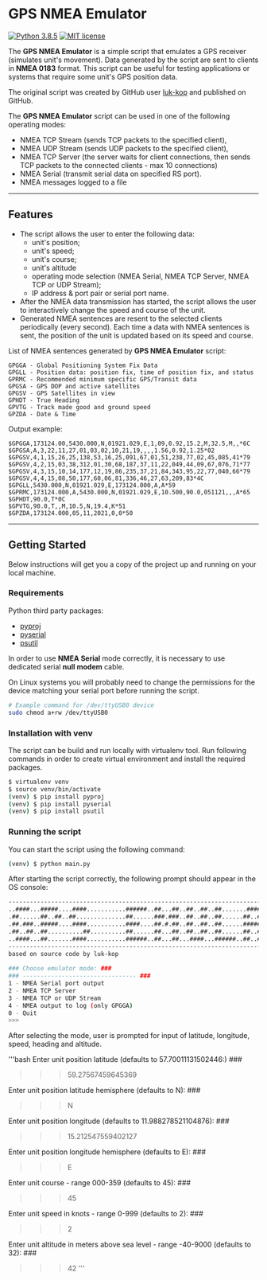 # GPS NMEA Emulator

[![Python 3.8.5](https://img.shields.io/badge/python-3.8.5-blue.svg)](https://www.python.org/downloads/release/python-385/)
[![MIT license](https://img.shields.io/badge/License-MIT-blue.svg)](https://lbesson.mit-license.org/)

The **GPS NMEA Emulator** is a simple script that emulates a GPS receiver (simulates unit's movement). Data generated by the script are sent to clients in **NMEA 0183** format. 
This script can be useful for testing applications or systems that require some unit's GPS position data.

The original script was created by GitHub user [luk-kop](https://github.com/luk-kop/nmea-gps-emulator/) and published on GitHub.

The **GPS NMEA Emulator** script can be used in one of the following operating modes:
- NMEA TCP Stream (sends TCP packets to the specified client),
- NMEA UDP Stream (sends UDP packets to the specified client),
- NMEA TCP Server (the server waits for client connections, then sends TCP packets to the connected clients - max 10 connections)
- NMEA Serial (transmit serial data on specified RS port).
- NMEA messages logged to a file
***
## Features
- The script allows the user to enter the following data:
  - unit's position;
  - unit's speed;
  - unit's course;
  - unit's altitude
  - operating mode selection (NMEA Serial, NMEA TCP Server, NMEA TCP or UDP Stream);
  - IP address & port pair or serial port name.
- After the NMEA data transmission has started, the script allows the user to interactively change the speed and course of the unit.
- Generated NMEA sentences are resent to the selected clients periodically (every second). Each time a data with NMEA sentences is sent, the position of the unit is updated based on its speed and course.

List of NMEA sentences generated by **GPS NMEA Emulator** script:
```
GPGGA - Global Positioning System Fix Data
GPGLL - Position data: position fix, time of position fix, and status
GPRMC - Recommended minimum specific GPS/Transit data
GPGSA - GPS DOP and active satellites
GPGSV - GPS Satellites in view
GPHDT - True Heading
GPVTG - Track made good and ground speed
GPZDA - Date & Time
```
Output example:
```
$GPGGA,173124.00,5430.000,N,01921.029,E,1,09,0.92,15.2,M,32.5,M,,*6C
$GPGSA,A,3,22,11,27,01,03,02,10,21,19,,,,1.56,0.92,1.25*02
$GPGSV,4,1,15,26,25,138,53,16,25,091,67,01,51,238,77,02,45,085,41*79
$GPGSV,4,2,15,03,38,312,01,30,68,187,37,11,22,049,44,09,67,076,71*77
$GPGSV,4,3,15,10,14,177,12,19,86,235,37,21,84,343,95,22,77,040,66*79
$GPGSV,4,4,15,08,50,177,60,06,81,336,46,27,63,209,83*4C
$GPGLL,5430.000,N,01921.029,E,173124.000,A,A*59
$GPRMC,173124.000,A,5430.000,N,01921.029,E,10.500,90.0,051121,,,A*65
$GPHDT,90.0,T*0C
$GPVTG,90.0,T,,M,10.5,N,19.4,K*51
$GPZDA,173124.000,05,11,2021,0,0*50
```

***
## Getting Started

Below instructions will get you a copy of the project up and running on your local machine.

### Requirements

Python third party packages:
* [pyproj](https://pypi.org/project/pyproj/)
* [pyserial](https://pypi.org/project/pyserial/)
* [psutil](https://pypi.org/project/psutil/)

In order to use **NMEA Serial** mode correctly, it is necessary to use dedicated serial **null modem** cable.

On Linux systems you will probably need to change the permissions for the device matching your serial port before running the script.
```bash
# Example command for /dev/ttyUSB0 device
sudo chmod a+rw /dev/ttyUSB0
```

### Installation with venv
The script can be build and run locally with virtualenv tool. Run following commands in order to create virtual environment and install the required packages.
```bash
$ virtualenv venv
$ source venv/bin/activate
(venv) $ pip install pyproj
(venv) $ pip install pyserial
(venv) $ pip install psutil
```
### Running the script
You can start the script using the following command:
```bash
(venv) $ python main.py
```
After starting the script correctly, the following prompt should appear in the OS console:

```bash
-------------------------------------------------------------------------------------------------
..####...#####....####...........######..##...##..##..##..##.......####...######...####...#####..
.##......##..##..##..............##......###.###..##..##..##......##..##....##....##..##..##..##.
.##.###..#####....####...........####....##.#.##..##..##..##......######....##....##..##..#####..
.##..##..##..........##..........##......##...##..##..##..##......##..##....##....##..##..##..##.
..####...##.......####...........######..##...##...####...######..##..##....##.....####...##..##.
-------------------------------------------------------------------------------------------------
based on source code by luk-kop
                      
### Choose emulator mode: ###
### -------------------------------- ###
1 - NMEA Serial port output
2 - NMEA TCP Server
3 - NMEA TCP or UDP Stream
4 - NMEA output to log (only GPGGA)
0 - Quit
>>>
```

After selecting the mode, user is prompted for input of latitude, longitude, speed, heading and altitude.

'''bash
Enter unit position latitude (defaults to 57.70011131502446:) ###
>>> 59.27567459645369

Enter unit position latitude hemisphere (defaults to N): ###
>>> N

Enter unit position longitude (defaults to 11.988278521104876): ###
>>> 15.212547559402127

Enter unit position longitude hemisphere (defaults to E): ###
>>> E

Enter unit course - range 000-359 (defaults to 45): ###
>>> 45

Enter unit speed in knots - range 0-999 (defaults to 2): ###
>>> 2

Enter unit altitude in meters above sea level - range -40-9000 (defaults to 32): ###
>>> 42
'''
